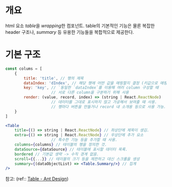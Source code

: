 # 개요
html 요소 *table*을 *wrapping*한 컴포넌트. table의 기본적인 기능은 물론 복잡한 header 구조나, *summary* 등 유용한 기능들을 복합적으로 제공한다.

# 기본 구조
```jsx
const colums = [
	{
		title: 'title', // 행의 제목
		dataIndex: 'dIndex', // 해당 행에 어떤 값을 매핑할지 결정 (키값으로 매핑)
		key: 'key', // `동일한 `dataIndex`를 이용해 여러 column 구성할 때 
					// 서로 다른 column을 구분하기 위해 사용
		render: (value, record, index) => (string | React.ReactNode)
					// 데이터를 그대로 표시하지 않고 가공해서 보여줄 때 사용.
					// 행마다 버튼을 만들거나 record 내 소개용 등으로 사용 가능.
	}
]

<Table
	title={() => string | React.ReactNode} // 좌상단에 제목이 생김. 
	extra={() => string | React.ReactNode} // 우상단에 추가 요소
					// 특수한 기능 등을 추가할 때 사용.
	columns={columns} // 테이블의 행을 정의한 것.
	dataSource={dataSource} // 테이블에 표시할 데이터 목록.
	bordered // 기본값 생략 -> 수직 경계 없음.
	scroll={{...}} // 테이블의 크기 등을 제한하고 대신 스크롤을 생성
	summary={(dataObjectList) => <Table.Summary/>} // 집계
/>
```

참고: (ref:: [Table - Ant Design](https://ant.design/components/table))
